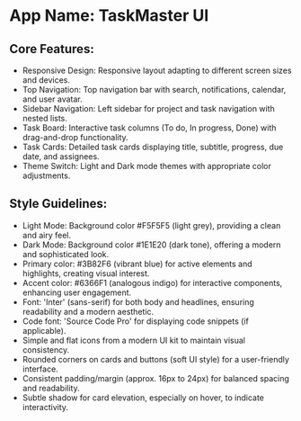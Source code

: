# **App Name**: TaskMaster UI

## Core Features:

- Responsive Design: Responsive layout adapting to different screen sizes and devices.
- Top Navigation: Top navigation bar with search, notifications, calendar, and user avatar.
- Sidebar Navigation: Left sidebar for project and task navigation with nested lists.
- Task Board: Interactive task columns (To do, In progress, Done) with drag-and-drop functionality.
- Task Cards: Detailed task cards displaying title, subtitle, progress, due date, and assignees.
- Theme Switch: Light and Dark mode themes with appropriate color adjustments.

## Style Guidelines:

- Light Mode: Background color #F5F5F5 (light grey), providing a clean and airy feel.
- Dark Mode: Background color #1E1E20 (dark tone), offering a modern and sophisticated look.
- Primary color: #3B82F6 (vibrant blue) for active elements and highlights, creating visual interest.
- Accent color: #6366F1 (analogous indigo) for interactive components, enhancing user engagement.
- Font: 'Inter' (sans-serif) for both body and headlines, ensuring readability and a modern aesthetic.
- Code font: 'Source Code Pro' for displaying code snippets (if applicable).
- Simple and flat icons from a modern UI kit to maintain visual consistency.
- Rounded corners on cards and buttons (soft UI style) for a user-friendly interface.
- Consistent padding/margin (approx. 16px to 24px) for balanced spacing and readability.
- Subtle shadow for card elevation, especially on hover, to indicate interactivity.